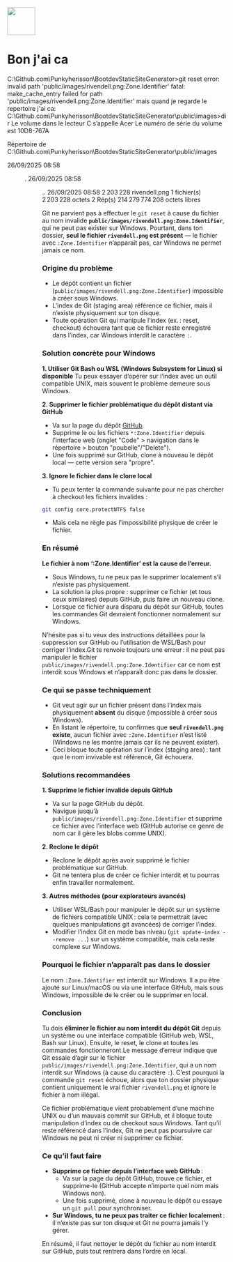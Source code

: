 <img src="https://r2cdn.perplexity.ai/pplx-full-logo-primary-dark%402x.png" style="height:64px;margin-right:32px"/>

# Bon j'ai ca

C:\Github.com\Punkyherisson\BootdevStaticSiteGenerator>git reset
error: invalid path 'public/images/rivendell.png:Zone.Identifier'
fatal: make_cache_entry failed for path 'public/images/rivendell.png:Zone.Identifier'
mais quand je regarde le repertoire j'ai ca:
C:\Github.com\Punkyherisson\BootdevStaticSiteGenerator\public\images>dir
Le volume dans le lecteur C s’appelle Acer
Le numéro de série du volume est 10D8-767A

Répertoire de C:\Github.com\Punkyherisson\BootdevStaticSiteGenerator\public\images

26/09/2025  08:58    <DIR>          .
26/09/2025  08:58    <DIR>          ..
26/09/2025  08:58         2 203 228 rivendell.png
1 fichier(s)        2 203 228 octets
2 Rép(s)  214 279 774 208 octets libres

Git ne parvient pas à effectuer le `git reset` à cause du fichier au nom invalide **`public/images/rivendell.png:Zone.Identifier`**, qui ne peut pas exister sur Windows. Pourtant, dans ton dossier, **seul le fichier `rivendell.png` est présent** — le fichier avec `:Zone.Identifier` n’apparaît pas, car Windows ne permet jamais ce nom.

### Origine du problème

- Le dépôt contient un fichier (`public/images/rivendell.png:Zone.Identifier`) impossible à créer sous Windows.
- L’index de Git (staging area) référence ce fichier, mais il n’existe physiquement sur ton disque.
- Toute opération Git qui manipule l’index (ex. : reset, checkout) échouera tant que ce fichier reste enregistré dans l’index, car Windows interdit le caractère `:`.


### Solution concrète pour Windows

**1. Utiliser Git Bash ou WSL (Windows Subsystem for Linux) si disponible**
Tu peux essayer d’opérer sur l’index avec un outil compatible UNIX, mais souvent le problème demeure sous Windows.

**2. Supprimer le fichier problématique du dépôt distant via GitHub**

- Va sur la page du dépôt [GitHub](https://github.com/Punkyherisson/BootdevStaticSiteGenerator).
- Supprime le ou les fichiers `*:Zone.Identifier` depuis l’interface web (onglet "Code" > navigation dans le répertoire > bouton "poubelle"/"Delete").
- Une fois supprimé sur GitHub, clone à nouveau le dépôt local — cette version sera "propre".

**3. Ignore le fichier dans le clone local**

- Tu peux tenter la commande suivante pour ne pas chercher à checkout les fichiers invalides :

```sh
git config core.protectNTFS false
```

- Mais cela ne règle pas l’impossibilité physique de créer le fichier.


### En résumé

**Le fichier à nom ‘:Zone.Identifier’ est la cause de l’erreur.**

- Sous Windows, tu ne peux pas le supprimer localement s’il n’existe pas physiquement.
- La solution la plus propre : supprimer ce fichier (et tous ceux similaires) depuis GitHub, puis faire un nouveau clone.
- Lorsque ce fichier aura disparu du dépôt sur GitHub, toutes les commandes Git devraient fonctionner normalement sur Windows.

N’hésite pas si tu veux des instructions détaillées pour la suppression sur GitHub ou l’utilisation de WSL/Bash pour corriger l’index.Git te renvoie toujours une erreur : il ne peut pas manipuler le fichier `public/images/rivendell.png:Zone.Identifier` car ce nom est interdit sous Windows et n’apparaît donc pas dans le dossier.

### Ce qui se passe techniquement

- Git veut agir sur un fichier présent dans l’index mais physiquement **absent** du disque (impossible à créer sous Windows).
- En listant le répertoire, tu confirmes que **seul `rivendell.png` existe**, aucun fichier avec `:Zone.Identifier` n’est listé (Windows ne les montre jamais car ils ne peuvent exister).
- Ceci bloque toute opération sur l’index (staging area) : tant que le nom invivable est référencé, Git échouera.


### Solutions recommandées

**1. Supprime le fichier invalide depuis GitHub**

- Va sur la page GitHub du dépôt.
- Navigue jusqu’à `public/images/rivendell.png:Zone.Identifier` et supprime ce fichier avec l’interface web (GitHub autorise ce genre de nom car il gère les blobs comme UNIX).

**2. Reclone le dépôt**

- Reclone le dépôt après avoir supprimé le fichier problématique sur GitHub.
- Git ne tentera plus de créer ce fichier interdit et tu pourras enfin travailler normalement.

**3. Autres méthodes (pour explorateurs avancés)**

- Utiliser WSL/Bash pour manipuler le dépôt sur un système de fichiers compatible UNIX : cela te permettrait (avec quelques manipulations git avancées) de corriger l’index.
- Modifier l’index Git en mode bas niveau (`git update-index --remove ...`) sur un système compatible, mais cela reste complexe sur Windows.


### Pourquoi le fichier n’apparaît pas dans le dossier

Le nom `:Zone.Identifier` est interdit sur Windows.
Il a pu être ajouté sur Linux/macOS ou via une interface GitHub, mais sous Windows, impossible de le créer ou le supprimer en local.

### Conclusion

Tu dois **éliminer le fichier au nom interdit du dépôt Git** depuis un système ou une interface compatible (GitHub web, WSL, Bash sur Linux). Ensuite, le reset, le clone et toutes les commandes fonctionneront.Le message d’erreur indique que Git essaie d’agir sur le fichier `public/images/rivendell.png:Zone.Identifier`, qui a un nom interdit sur Windows (à cause du caractère `:`). C’est pourquoi la commande `git reset` échoue, alors que ton dossier physique contient uniquement le vrai fichier `rivendell.png` et ignore le fichier à nom illégal.

Ce fichier problématique vient probablement d’une machine UNIX ou d’un mauvais commit sur GitHub, et il bloque toute manipulation d’index ou de checkout sous Windows. Tant qu’il reste référencé dans l’index, Git ne peut pas poursuivre car Windows ne peut ni créer ni supprimer ce fichier.

### Ce qu’il faut faire

- **Supprime ce fichier depuis l’interface web GitHub** :
    - Va sur la page du dépôt GitHub, trouve ce fichier, et supprime-le (GitHub accepte n’importe quel nom mais Windows non).
    - Une fois supprimé, clone à nouveau le dépôt ou essaye un `git pull` pour synchroniser.
- **Sur Windows, tu ne peux pas traiter ce fichier localement** : il n’existe pas sur ton disque et Git ne pourra jamais l’y gérer.

En résumé, il faut nettoyer le dépôt du fichier au nom interdit sur GitHub, puis tout rentrera dans l’ordre en local.

